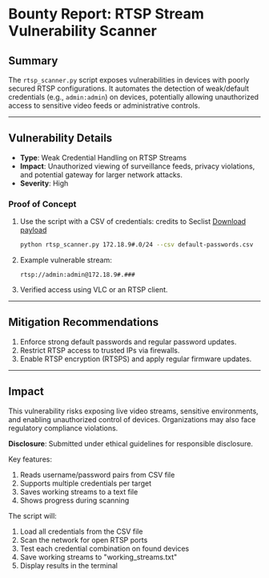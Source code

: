 
# Bounty Report: RTSP Stream Vulnerability Scanner

## Summary  
The `rtsp_scanner.py` script exposes vulnerabilities in devices with poorly secured RTSP configurations. It automates the detection of weak/default credentials (e.g., `admin:admin`) on devices, potentially allowing unauthorized access to sensitive video feeds or administrative controls.

---

## Vulnerability Details  
- **Type**: Weak Credential Handling on RTSP Streams  
- **Impact**: Unauthorized viewing of surveillance feeds, privacy violations, and potential gateway for larger network attacks.  
- **Severity**: High  

### Proof of Concept  
1. Use the script with a CSV of credentials: 
   credits to Seclist [Download payload](https://github.com/danielmiessler/SecLists/blob/master/Passwords/Default-Credentials/default-passwords.csv)
   ```bash
   python rtsp_scanner.py 172.18.9#.0/24 --csv default-passwords.csv
   ```  
2. Example vulnerable stream:  
   ```
   rtsp://admin:admin@172.18.9#.###
   ```  
3. Verified access using VLC or an RTSP client.  

---

## Mitigation Recommendations  
1. Enforce strong default passwords and regular password updates.  
2. Restrict RTSP access to trusted IPs via firewalls.  
3. Enable RTSP encryption (RTSPS) and apply regular firmware updates.  

---

## Impact  
This vulnerability risks exposing live video streams, sensitive environments, and enabling unauthorized control of devices. Organizations may also face regulatory compliance violations.  

**Disclosure**: Submitted under ethical guidelines for responsible disclosure.

Key features:

1. Reads username/password pairs from CSV file
2. Supports multiple credentials per target
3. Saves working streams to a text file
4. Shows progress during scanning

The script will:

1. Load all credentials from the CSV file
2. Scan the network for open RTSP ports
3. Test each credential combination on found devices
4. Save working streams to "working_streams.txt"
5. Display results in the terminal
